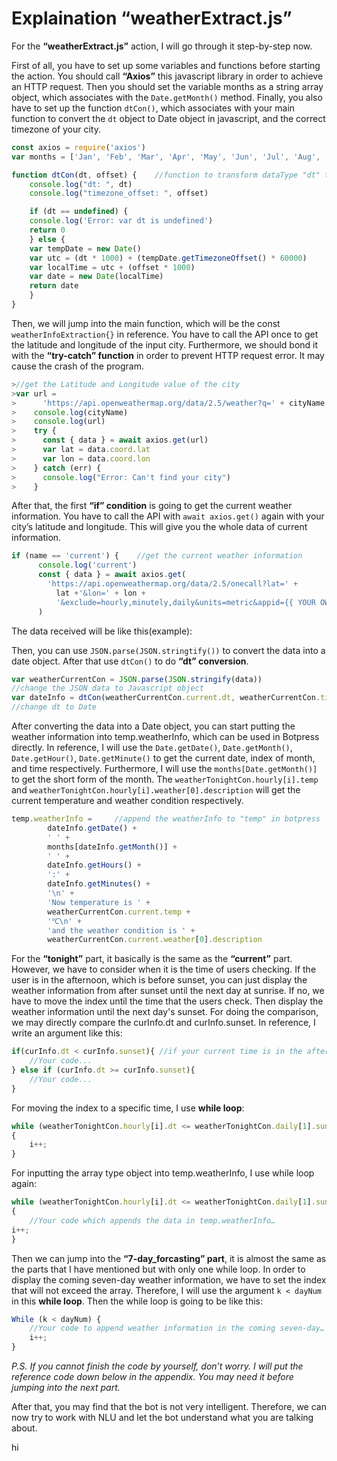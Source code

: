 # Explaination “weatherExtract.js”

For the **“weatherExtract.js”** action, I will go through it step-by-step now.

First of all, you have to set up some variables and functions before starting the action. You should call **“Axios”** this javascript library in order to achieve an HTTP request. Then you should set the variable months as a string array object, which associates with the `Date.getMonth()` method. Finally, you also have to set up the function `dtCon()`, which associates with your main function to convert the `dt` object to Date object in javascript, and the correct timezone of your city.  

```javascript
const axios = require('axios')
var months = ['Jan', 'Feb', 'Mar', 'Apr', 'May', 'Jun', 'Jul', 'Aug', 'Sep', 'Oct', 'Nov', 'Dec']

function dtCon(dt, offset) {    //function to transform dataType "dt" to "Date" and change the timezone
    console.log("dt: ", dt)
    console.log("timezone_offset: ", offset)

    if (dt == undefined) {
    console.log('Error: var dt is undefined')
    return 0
    } else {
    var tempDate = new Date()
    var utc = (dt * 1000) + (tempDate.getTimezoneOffset() * 60000)
    var localTime = utc + (offset * 1000)
    var date = new Date(localTime)
    return date
    }
}
```

Then, we will jump into the main function, which will be the const `weatherInfoExtraction{}` in reference. You have to call the API once to get the latitude and longitude of the input city. Furthermore, we should bond it with the **“try-catch” function** in order to prevent HTTP request error. It may cause the crash of the program.

```javascript
>//get the Latitude and Longitude value of the city
>var url =
>      'https://api.openweathermap.org/data/2.5/weather?q=' + cityName + '&appid={{YOUR OWN API}}'     
>    console.log(cityName)
>    console.log(url)
>    try {
>      const { data } = await axios.get(url)
>      var lat = data.coord.lat
>      var lon = data.coord.lon
>    } catch (err) {
>      console.log("Error: Can't find your city")
>    }
```

After that, the first **“if” condition** is going to get the current weather information. You have to call the API with `await axios.get()` again with your city’s latitude and longitude. This will give you the whole data of current information.

```javascript
if (name == 'current') {    //get the current weather information
      console.log('current')
      const { data } = await axios.get(
        'https://api.openweathermap.org/data/2.5/onecall?lat=' +
          lat +'&lon=' + lon +
          '&exclude=hourly,minutely,daily&units=metric&appid={{	YOUR OWN API}}'
      )
```

The data received will be like this(example):

Then, you can use `JSON.parse(JSON.stringtify())` to convert the data into a date object. After that use `dtCon()` to do **“dt” conversion**.

```javascript
var weatherCurrentCon = JSON.parse(JSON.stringify(data))
//change the JSON data to Javascript object
var dateInfo = dtCon(weatherCurrentCon.current.dt, weatherCurrentCon.timezone_offset)
//change dt to Date
```

After converting the data into a Date object, you can start putting the weather information into temp.weatherInfo, which can be used in Botpress directly. In reference, I will use the `Date.getDate()`, `Date.getMonth()`, `Date.getHour()`, `Date.getMinute()` to get the current date, index of month, and time respectively. Furthermore, I will use the `months[Date.getMonth()]` to get the short form of the month. The `weatherTonightCon.hourly[i].temp` and `weatherTonightCon.hourly[i].weather[0].description` will get the current temperature and weather condition respectively.

```javascript
temp.weatherInfo =     //append the weatherInfo to "temp" in botpress
        dateInfo.getDate() +
        ' ' +
        months[dateInfo.getMonth()] +
        ' ' +
        dateInfo.getHours() +
        ':' +
        dateInfo.getMinutes() +
        '\n' +
        'Now temperature is ' +
        weatherCurrentCon.current.temp +
        '℃\n' +
        'and the weather condition is ' +
        weatherCurrentCon.current.weather[0].description
```

For the **“tonight”** part, it basically is the same as the **“current”** part. However, we have to consider when it is the time of users checking. If the user is in the afternoon, which is before sunset, you can just display the weather information from after sunset until the next day at sunrise. If no, we have to move the index until the time that the users check. Then display the weather information until the next day's sunset. For doing the comparison, we may directly compare the curInfo.dt and curInfo.sunset. In reference, I write an argument like this:

```javascript
if(curInfo.dt < curInfo.sunset){ //if your current time is in the afternoon
    //Your code...
} else if (curInfo.dt >= curInfo.sunset){
    //Your code...
}
```
  
For moving the index to a specific time, I use **while loop**:

```javascript
while (weatherTonightCon.hourly[i].dt <= weatherTonightCon.daily[1].sunrise) 
{
    i++;
}
```

For inputting the array type object into temp.weatherInfo, I use while loop again:

```javascript
while (weatherTonightCon.hourly[i].dt <= weatherTonightCon.daily[1].sunrise)
{
    //Your code which appends the data in temp.weatherInfo…
i++;
}
```

Then we can jump into the **“7-day_forcasting” part**, it is almost the same as the parts that I have mentioned but with only one while loop. In order to display the coming seven-day weather information, we have to set the index that will not exceed the array. Therefore, I will use the argument `k < dayNum` in this **while loop**. Then the while loop is going to be like this:

```javascript
While (k < dayNum) {
    //Your code to append weather information in the coming seven-day…
    i++;
}
```

*P.S. If you cannot finish the code by yourself, don’t worry. I will put the reference code down below in the appendix. You may need it before jumping into the next part.*

After that, you may find that the bot is not very intelligent. Therefore, we can now try to work with NLU and let the bot understand what you are talking about.

hi
